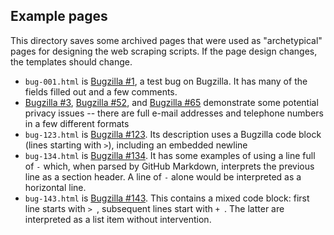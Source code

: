 ## Example pages

This directory saves some archived pages that were used as "archetypical" pages for designing
the web scraping scripts. If the page design changes, the templates should change.

 - `bug-001.html` is [Bugzilla #1](https://bugs.r-project.org/bugzilla/show_bug.cgi?id=1), a test bug on Bugzilla. It has many of the fields filled out and a few comments.
 - [Bugzilla #3](https://bugs.r-project.org/bugzilla/show_bug.cgi?id=3), [Bugzilla #52](https://bugs.r-project.org/bugzilla/show_bug.cgi?id=52), and [Bugzilla #65](https://bugs.r-project.org/bugzilla/show_bug.cgi?id=65) demonstrate some potential privacy issues -- there are full e-mail addresses and telephone numbers in a few different formats
 - `bug-123.html` is [Bugzilla #123](https://bugs.r-project.org/bugzilla/show_bug.cgi?id=123). Its description uses a Bugzilla code block (lines starting with `>`), including an embedded newline
 - `bug-134.html` is [Bugzilla #134](https://bugs.r-project.org/bugzilla/show_bug.cgi?id=134). It has some examples of using a line full of `-` which, when parsed by GitHub Markdown, interprets the previous line as a section header. A line of `-` alone would be interpreted as a horizontal line.
 - `bug-143.html` is [Bugzilla #143](https://bugs.r-project.org/bugzilla/show_bug.cgi?id=143). This contains a mixed code block: first line starts with `> `, subsequent lines start with `+ `. The latter are interpreted as a list item without intervention.
